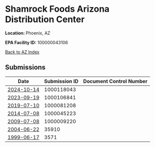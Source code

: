 # Shamrock Foods Arizona Distribution Center

**Location:** Phoenix, AZ

**EPA Facility ID:** 100000043106

[Back to AZ Index](../../index.md)

## Submissions

| Date | Submission ID | Document Control Number |
|------|--------------|-------------------------|
| [2024-10-14](submissions/1000118043.md) | 1000118043 |  |
| [2023-09-19](submissions/1000106841.md) | 1000106841 |  |
| [2019-07-10](submissions/1000081208.md) | 1000081208 |  |
| [2014-07-08](submissions/1000045223.md) | 1000045223 |  |
| [2009-07-08](submissions/1000009220.md) | 1000009220 |  |
| [2004-06-22](submissions/35910.md) | 35910 |  |
| [1999-06-17](submissions/3571.md) | 3571 |  |
